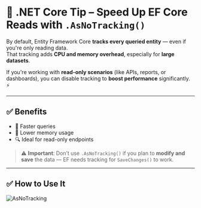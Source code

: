 # 🧠 .NET Core Tip – Speed Up EF Core Reads with `.AsNoTracking()`

By default, Entity Framework Core **tracks every queried entity** — even if you're only reading data.  
That tracking adds **CPU and memory overhead**, especially for **large datasets**.

If you're working with **read-only scenarios** (like APIs, reports, or dashboards), you can disable tracking to **boost performance** significantly. ⚡

---

## ✅ Benefits

- 🚀 Faster queries  
- 🧠 Lower memory usage  
- 🔍 Ideal for read-only endpoints  

> ⚠️ **Important**: Don’t use `.AsNoTracking()` if you plan to **modify and save** the data — EF needs tracking for `SaveChanges()` to work.

---

## ✅ How to Use It

![AsNoTracking](https://github.com/user-attachments/assets/23ba00bd-a0a6-4659-be63-84392a4643c5)
